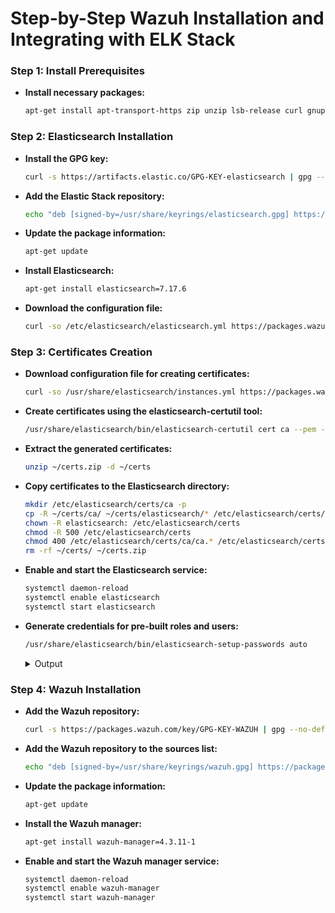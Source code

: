 # Step-by-Step Wazuh Installation and Integrating with ELK Stack


### Step 1: Install Prerequisites

   - **Install necessary packages:**
      ```bash
      apt-get install apt-transport-https zip unzip lsb-release curl gnupg
      ```
### Step 2: Elasticsearch Installation


   - **Install the GPG key:**

      ```bash
      curl -s https://artifacts.elastic.co/GPG-KEY-elasticsearch | gpg --no-default-keyring --keyring gnupg-ring:/usr/share/keyrings/elasticsearch.gpg --import && chmod 644 /usr/share/keyrings/elasticsearch.gpg
      ```
   - **Add the Elastic Stack repository:**
   
      ```bash
      echo "deb [signed-by=/usr/share/keyrings/elasticsearch.gpg] https://artifacts.elastic.co/packages/7.x/apt stable main" | tee /etc/apt/sources.list.d/elastic-7.x.list
      ```

   - **Update the package information:**

      ```bash
      apt-get update
      ```

      
   - **Install Elasticsearch:**

      ```bash
      apt-get install elasticsearch=7.17.6
      ```
   - **Download the configuration file:**

      ```bash
      curl -so /etc/elasticsearch/elasticsearch.yml https://packages.wazuh.com/4.3/tpl/elastic-basic/elasticsearch_all_in_one.yml
      ```

### Step 3: Certificates Creation

 - **Download configuration file for creating certificates:**

      ```bash
      curl -so /usr/share/elasticsearch/instances.yml https://packages.wazuh.com/4.3/tpl/elastic-basic/instances_aio.yml
      ```

 - **Create certificates using the elasticsearch-certutil tool:**
      ```bash
      /usr/share/elasticsearch/bin/elasticsearch-certutil cert ca --pem --in instances.yml --keep-ca-key --out ~/certs.zip
      ```


 - **Extract the generated certificates:**
      ```bash
      unzip ~/certs.zip -d ~/certs
      ```

 - **Copy certificates to the Elasticsearch directory:**
      ```bash
      mkdir /etc/elasticsearch/certs/ca -p
      cp -R ~/certs/ca/ ~/certs/elasticsearch/* /etc/elasticsearch/certs/
      chown -R elasticsearch: /etc/elasticsearch/certs
      chmod -R 500 /etc/elasticsearch/certs
      chmod 400 /etc/elasticsearch/certs/ca/ca.* /etc/elasticsearch/certs/elasticsearch.*
      rm -rf ~/certs/ ~/certs.zip
      ```


 - **Enable and start the Elasticsearch service:**
      ```bash
      systemctl daemon-reload
      systemctl enable elasticsearch
      systemctl start elasticsearch
      ```


 - **Generate credentials for pre-built roles and users:**
      ```bash
      /usr/share/elasticsearch/bin/elasticsearch-setup-passwords auto
      ```

      <details>
         <summary>Output</summary>   
      
      ```bash
      - Changed password for user apm_system  
        PASSWORD apm_system = lLPZhZkB6oUOzzCrkLSF
      
      - Changed password for user kibana_system  
        PASSWORD kibana_system = TaLqVOnSoqKTYLIU0vDn
      
      - Changed password for user kibana  
        PASSWORD kibana = TaLqVOvXoqKTYLIU0vDn
      
      - Changed password for user logstash_system  
        PASSWORD logstash_system = UtuDv2tWkXGYL83v9kWA
      
      - Changed password for user beats_system  
        PASSWORD beats_system = qZcbvCslafMpoEOrE9Ob
      
      - Changed password for user remote_monitoring_user  
        PASSWORD remote_monitoring_user = LzJpQiSylncmCU2GLBTS
      
      - Changed password for user elastic  
        PASSWORD elastic = AN4UeQGA7HGl5iHpMla7
      ```
      </details>

### Step 4: Wazuh Installation

 - **Add the Wazuh repository:**

      ```bash
      curl -s https://packages.wazuh.com/key/GPG-KEY-WAZUH | gpg --no-default-keyring --keyring gnupg-ring:/usr/share/keyrings/wazuh.gpg --import && chmod 644       /usr/share/keyrings/wazuh.gpg
      ```

 - **Add the Wazuh repository to the sources list:**
      ```bash
      echo "deb [signed-by=/usr/share/keyrings/wazuh.gpg] https://packages.wazuh.com/4.x/apt/ stable main" | tee -a /etc/apt/sources.list.d/wazuh.list 
      ```


 - **Update the package information:**
      ```bash
      apt-get update
      ```
 - **Install the Wazuh manager:**
      ```bash
      apt-get install wazuh-manager=4.3.11-1
      ```
      
 - **Enable and start the Wazuh manager service:**
      ```bash
      systemctl daemon-reload
      systemctl enable wazuh-manager
      systemctl start wazuh-manager
      ```





      
